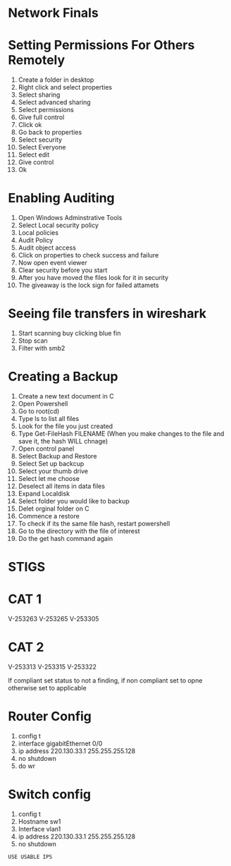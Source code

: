 # Network Finals

# Setting Permissions For Others Remotely

1. Create a folder in desktop
2. Right click and select properties
3. Select sharing
4. Select advanced sharing
5. Select permissions
6. Give full control
7. Click ok
8. Go back to properties
9. Select security
10. Select Everyone
11. Select edit
12. Give control
12. Ok


# Enabling Auditing

1. Open Windows Adminstrative Tools
2. Select Local security policy
3. Local policies
4. Audit Policy
5. Audit object access
6. Click on properties to check success and failure
7. Now open event viewer
8. Clear security before you start
9. After you have moved the files look for it in security
10. The giveaway is the lock sign for failed attamets


# Seeing file transfers in wireshark

1. Start scanning buy clicking blue fin
3. Stop scan
3. Filter with smb2

# Creating a Backup

1. Create a new text document in C
2. Open Powershell
3. Go to root(cd\)
4. Type ls to list all files
5. Look for the file you just created
6. Type Get-FileHash FILENAME (When you make changes to the file and save it, the hash WILL chnage)
7. Open control panel
8. Select Backup and Restore
9. Select Set up backcup
10. Select your thumb drive
11. Select let me choose
12. Deselect all items in data files
13. Expand Localdisk
14. Select folder you would like to backup
15. Delet orginal folder on C
16. Commence a restore
17. To check if its the same file hash, restart powershell
18. Go to the directory with the file of interest
19. Do the get hash command again


# STIGS

# CAT 1

V-253263
V-253265
V-253305

# CAT 2

V-253313
V-253315
V-253322

If compliant set status to not a finding, if non compliant set to opne otherwise set to applicable


# Router Config

1. config t
2. interface gigabitEthernet 0/0
3. ip address 220.130.33.1 255.255.255.128
4. no shutdown
5. do wr


# Switch config

1. config t
2. Hostname sw1
3. Interface vlan1
4. ip address 220.130.33.1 255.255.255.128
5. no shutdown

`USE USABLE IPS`
